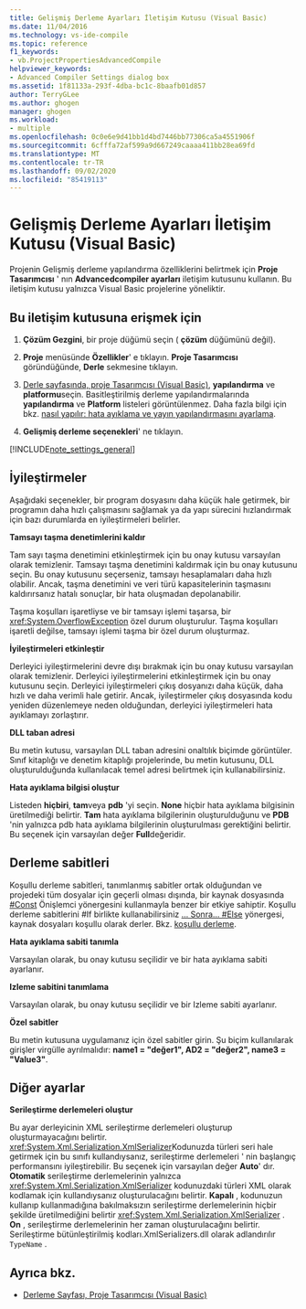 ```yaml
---
title: Gelişmiş Derleme Ayarları İletişim Kutusu (Visual Basic)
ms.date: 11/04/2016
ms.technology: vs-ide-compile
ms.topic: reference
f1_keywords:
- vb.ProjectPropertiesAdvancedCompile
helpviewer_keywords:
- Advanced Compiler Settings dialog box
ms.assetid: 1f81133a-293f-4dba-bc1c-8baafb01d857
author: TerryGLee
ms.author: ghogen
manager: ghogen
ms.workload:
- multiple
ms.openlocfilehash: 0c0e6e9d41bb1d4bd7446bb77306ca5a4551906f
ms.sourcegitcommit: 6cfffa72af599a9d667249caaaa411bb28ea69fd
ms.translationtype: MT
ms.contentlocale: tr-TR
ms.lasthandoff: 09/02/2020
ms.locfileid: "85419113"
---
```

# <a name="advanced-compiler-settings-dialog-box-visual-basic"></a>Gelişmiş Derleme Ayarları İletişim Kutusu (Visual Basic)

Projenin Gelişmiş derleme yapılandırma özelliklerini belirtmek için **Proje Tasarımcısı** ' nın **Advancedcompiler ayarları** iletişim kutusunu kullanın. Bu iletişim kutusu yalnızca Visual Basic projelerine yöneliktir.

## <a name="to-access-this-dialog-box"></a>Bu iletişim kutusuna erişmek için

1. **Çözüm Gezgini**, bir proje düğümü seçin ( **çözüm** düğümünü değil).

2. **Proje** menüsünde **Özellikler**' e tıklayın. **Proje Tasarımcısı** göründüğünde, **Derle** sekmesine tıklayın.

3. [Derle sayfasında, proje Tasarımcısı (Visual Basic)](../../ide/reference/compile-page-project-designer-visual-basic.md), **yapılandırma** ve **platformu**seçin. Basitleştirilmiş derleme yapılandırmalarında **yapılandırma** ve **Platform** listeleri görüntülenmez. Daha fazla bilgi için bkz. [nasıl yapılır: hata ayıklama ve yayın yapılandırmasını ayarlama](../../debugger/how-to-set-debug-and-release-configurations.md).

4. **Gelişmiş derleme seçenekleri**' ne tıklayın.

[!INCLUDE[note_settings_general](../../data-tools/includes/note_settings_general_md.md)]

## <a name="optimizations"></a>İyileştirmeler

Aşağıdaki seçenekler, bir program dosyasını daha küçük hale getirmek, bir programın daha hızlı çalışmasını sağlamak ya da yapı sürecini hızlandırmak için bazı durumlarda en iyileştirmeleri belirler.

**Tamsayı taşma denetimlerini kaldır**

Tam sayı taşma denetimini etkinleştirmek için bu onay kutusu varsayılan olarak temizlenir. Tamsayı taşma denetimini kaldırmak için bu onay kutusunu seçin. Bu onay kutusunu seçerseniz, tamsayı hesaplamaları daha hızlı olabilir. Ancak, taşma denetimini ve veri türü kapasitelerinin taşmasını kaldırırsanız hatalı sonuçlar, bir hata oluşmadan depolanabilir.

Taşma koşulları işaretliyse ve bir tamsayı işlemi taşarsa, bir <xref:System.OverflowException> özel durum oluşturulur. Taşma koşulları işaretli değilse, tamsayı işlemi taşma bir özel durum oluşturmaz.

**İyileştirmeleri etkinleştir**

Derleyici iyileştirmelerini devre dışı bırakmak için bu onay kutusu varsayılan olarak temizlenir. Derleyici iyileştirmelerini etkinleştirmek için bu onay kutusunu seçin. Derleyici iyileştirmeleri çıkış dosyanızı daha küçük, daha hızlı ve daha verimli hale getirir. Ancak, iyileştirmeler çıkış dosyasında kodu yeniden düzenlemeye neden olduğundan, derleyici iyileştirmeleri hata ayıklamayı zorlaştırır.

 **DLL taban adresi**

Bu metin kutusu, varsayılan DLL taban adresini onaltılık biçimde görüntüler. Sınıf kitaplığı ve denetim kitaplığı projelerinde, bu metin kutusunu, DLL oluşturulduğunda kullanılacak temel adresi belirtmek için kullanabilirsiniz.

 **Hata ayıklama bilgisi oluştur**

Listeden **hiçbiri**, **tam**veya **pdb** 'yi seçin. **None** hiçbir hata ayıklama bilgisinin üretilmediği belirtir. **Tam** hata ayıklama bilgilerinin oluşturulduğunu ve **PDB** 'nin yalnızca pdb hata ayıklama bilgilerinin oluşturulması gerektiğini belirtir. Bu seçenek için varsayılan değer **Full**değeridir.

## <a name="compilation-constants"></a>Derleme sabitleri

Koşullu derleme sabitleri, tanımlanmış sabitler ortak olduğundan ve projedeki tüm dosyalar için geçerli olması dışında, bir kaynak dosyasında [#Const](/dotnet/visual-basic/language-reference/directives/const-directive) Önişlemci yönergesini kullanmayla benzer bir etkiye sahiptir. Koşullu derleme sabitlerini #If birlikte kullanabilirsiniz [... Sonra... #Else](/dotnet/visual-basic/language-reference/directives/if-then-else-directives) yönergesi, kaynak dosyaları koşullu olarak derler. Bkz. [koşullu derleme](/dotnet/visual-basic/programming-guide/program-structure/conditional-compilation).

 **Hata ayıklama sabiti tanımla**

Varsayılan olarak, bu onay kutusu seçilidir ve bir hata ayıklama sabiti ayarlanır.

 **Izleme sabitini tanımlama**

Varsayılan olarak, bu onay kutusu seçilidir ve bir Izleme sabiti ayarlanır.

 **Özel sabitler**

Bu metin kutusuna uygulamanız için özel sabitler girin. Şu biçim kullanılarak girişler virgülle ayrılmalıdır: **name1 = "değer1", AD2 = "değer2", name3 = "Value3"**.

## <a name="other-settings"></a>Diğer ayarlar

**Serileştirme derlemeleri oluştur**

Bu ayar derleyicinin XML serileştirme derlemeleri oluşturup oluşturmayacağını belirtir. <xref:System.Xml.Serialization.XmlSerializer>Kodunuzda türleri seri hale getirmek için bu sınıfı kullandıysanız, serileştirme derlemeleri ' nin başlangıç performansını iyileştirebilir. Bu seçenek için varsayılan değer **Auto**' dır. **Otomatik** serileştirme derlemelerinin yalnızca <xref:System.Xml.Serialization.XmlSerializer> kodunuzdaki türleri XML olarak kodlamak için kullandıysanız oluşturulacağını belirtir. **Kapalı** , kodunuzun kullanıp kullanmadığına bakılmaksızın serileştirme derlemelerinin hiçbir şekilde üretilmediğini belirtir <xref:System.Xml.Serialization.XmlSerializer> . **On** , serileştirme derlemelerinin her zaman oluşturulacağını belirtir. Serileştirme bütünleştirilmiş kodları.XmlSerializers.dll olarak adlandırılır `TypeName` .

## <a name="see-also"></a>Ayrıca bkz.

- [Derleme Sayfası, Proje Tasarımcısı (Visual Basic)](../../ide/reference/compile-page-project-designer-visual-basic.md)
